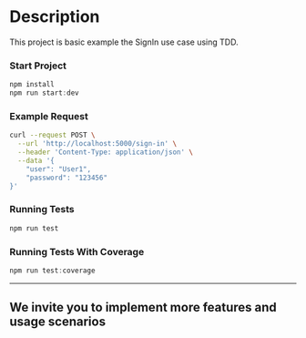 # Description

<p>This project is basic example the SignIn use case using TDD.</p>

### Start Project

```js
npm install
npm run start:dev
```

### Example Request

```sh
curl --request POST \
  --url 'http://localhost:5000/sign-in' \
  --header 'Content-Type: application/json' \
  --data '{
	"user": "User1",
	"password": "123456"
}'
```

### Running Tests

```js
npm run test
```

### Running Tests With Coverage

```js
npm run test:coverage
```
---

## We invite you to implement more features and usage scenarios